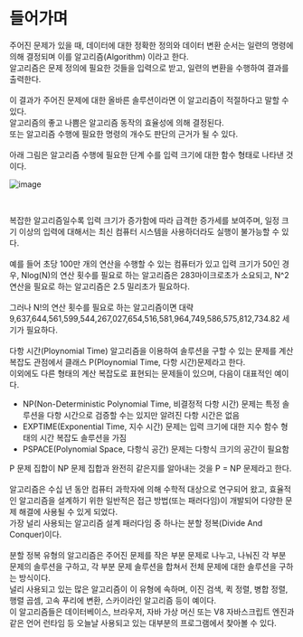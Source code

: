 # 들어가며

주어진 문제가 있을 때, 데이터에 대한 정확한 정의와 데이터 변환 순서는 일련의 명령에 의해 결정되며 이를 알고리즘(Algorithm) 이라고 한다.
<br>
알고리즘은 문제 정의에 필요한 것들을 입력으로 받고, 일련의 변환을 수행하여 결과를 출력한다.
<br>
<br>
이 결과가 주어진 문제에 대한 올바른 솔루션이라면 이 알고리즘이 적절하다고 말할 수 있다.
<br>
알고리즘의 좋고 나쁨은 알고리즘 동작의 효율성에 의해 결정된다.
<br>
또는 알고리즘 수행에 필요한 명령의 개수도 판단의 근거가 될 수 있다.
<br>
<br>
아래 그림은 알고리즘 수행에 필요한 단계 수를 입력 크기에 대한 함수 형태로 나타낸 것이다.
<br>

![image](https://github.com/JeHeeYu/Book-Reviews/assets/87363461/66ca267a-cc6f-4b6f-8952-5fa1c1621fa9)

<br>

복잡한 알고리즘일수록 입력 크기가 증가함에 따라 급격한 증가세를 보여주며, 일정 크기 이상의 입력에 대해서는 최신 컴퓨터 시스템을 사용하더라도 실행이 불가능할 수 있다.
<br>
<br>
예를 들어 초당 100만 개의 연산을 수행할 수 있는 컴퓨터가 있고 입력 크기가 50인 경우, Nlog(N)의 연산 횟수를 필요로 하는 알고리즘은 283마이크로초가 소요되고, N^2 연산을 필요로 하는 알고리즘은 2.5 밀리초가 필요하다.
<br>
<br>
그러나 N!의 연산 횟수를 필요로 하는 알고리즘이면 대략 9,637,644,561,599,544,267,027,654,516,581,964,749,586,575,812,734.82 세기가 필요하다.
<br>
<br>
다항 시간(Ploynomial Time) 알고리즘을 이용하여 솔루션을 구할 수 있는 문제를 계산 복잡도 관점에서 클래스 P(Ploynomial Time, 다항 시간)문제라고 한다.
<br>
이외에도 다른 형태의 계산 복잡도로 표현되는 문제들이 있으며, 다음이 대표적인 예이다.
- NP(Non-Deterministic Polynomial Time, 비결정적 다항 시간) 문제는 특정 솔루션을 다항 시간으로 검증할 수는 있지만 알려진 다항 시간은 없음
- EXPTIME(Exponential Time, 지수 시간) 문제는 입력 크기에 대한 지수 함수 형태의 시간 복잡도 솔루션을 가짐
- PSPACE(Polynomial Space, 다항식 공간) 문제는 다항식 크기의 공간이 필요함

P 문제 집합이 NP 문제 집합과 완전히 같은지를 알아내는 것을 P = NP 문제라고 한다.
<br>
<br>
알고리즘은 수십 년 동안 컴퓨터 과학자에 의해 수학적 대상으로 연구되어 왔고, 효율적인 알고리즘을 설계하기 위한 일반적은 접근 방법(또는 패러다임)이 개발되어 다양한 문제 해결에 사용될 수 있게 되었다.
<br>
가장 널리 사용되는 알고리즘 설계 패러다임 중 하나는 분할 정복(Divide And Conquer)이다.
<br>
<br>
분할 정복 유형의 알고리즘은 주어진 문제를 작은 부분 문제로 나누고, 나눠진 각 부분 문제의 솔루션을 구하고, 각 부분 문제 솔루션을 합쳐서 전체 문제에 대한 솔루션을 구하는 방식이다.
<br>
널리 사용되고 있는 많은 알고리즘이 이 유형에 속하며, 이진 검색, 퀵 정렬, 병합 정렬, 행렬 곱셈, 고속 푸리에 변환, 스카이라인 알고리즘 등이 예이다.
<br>
이 알고리즘들은 데이터베이스, 브라우저, 자바 가상 머신 또는 V8 자바스크립트 엔진과 같은 언어 런타임 등 오늘날 사용되고 있는 대부분의 프로그램에서 찾아볼 수 있다.
